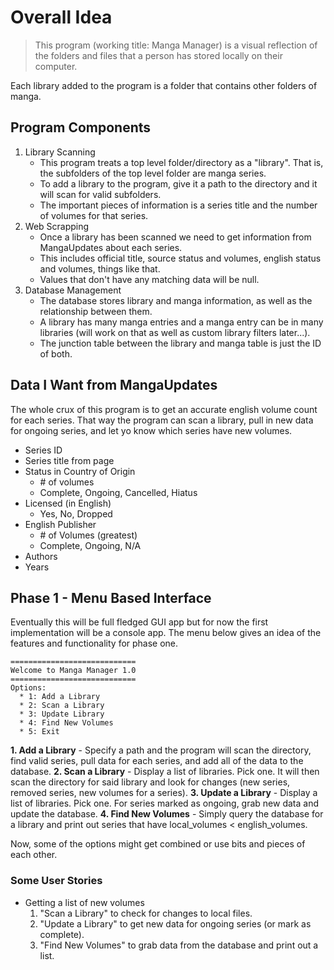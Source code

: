 # Overall Idea

> This program (working title: Manga Manager) is a visual reflection of the folders and files that a person has stored locally on their computer.

Each library added to the program is a folder that contains other folders of manga.

## Program Components

1. Library Scanning
    - This program treats a top level folder/directory as a "library". That is, the subfolders of the top level folder are manga series.
    - To add a library to the program, give it a path to the directory and it will scan for valid subfolders.
    - The important pieces of information is a series title and the number of volumes for that series.
2. Web Scrapping
    - Once a library has been scanned we need to get information from MangaUpdates about each series.
    - This includes official title, source status and volumes, english status and volumes, things like that.
    - Values that don't have any matching data will be null.
3. Database Management
    - The database stores library and manga information, as well as the relationship between them.
    - A library has many manga entries and a manga entry can be in many libraries (will work on that as well as custom library filters later...).
    - The junction table between the library and manga table is just the ID of both.

## Data I Want from MangaUpdates

The whole crux of this program is to get an accurate english volume count for each series. That way the program can scan a library, pull in new data for ongoing series, and let yo know which series have new volumes.

- Series ID
- Series title from page
- Status in Country of Origin
  - \# of volumes
  - Complete, Ongoing, Cancelled, Hiatus
- Licensed (in English)
  - Yes, No, Dropped
- English Publisher
  - \# of Volumes (greatest)
  - Complete, Ongoing, N/A
- Authors
- Years

## Phase 1 - Menu Based Interface

Eventually this will be full fledged GUI app but for now the first implementation will be a console app. The menu below gives an idea of the features and functionality for phase one.

```text
============================
Welcome to Manga Manager 1.0
============================
Options:
  * 1: Add a Library
  * 2: Scan a Library
  * 3: Update Library
  * 4: Find New Volumes
  * 5: Exit
```

**1. Add a Library** - Specify a path and the program will scan the directory, find valid series, pull data for each series, and add all of the data to the database.
**2. Scan a Library** - Display a list of libraries. Pick one. It will then scan the directory for said library and look for changes (new series, removed series, new volumes for a series).
**3. Update a Library** - Display a list of libraries. Pick one. For series marked as ongoing, grab new data and update the database.
**4. Find New Volumes** - Simply query the database for a library and print out series that have local_volumes < english_volumes.

Now, some of the options might get combined or use bits and pieces of each other.

### Some User Stories

- Getting a list of new volumes
  1. "Scan a Library" to check for changes to local files.
  2. "Update a Library" to get new data for ongoing series (or mark as complete).
  3. "Find New Volumes" to grab data from the database and print out a list.  
  